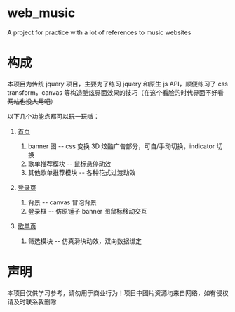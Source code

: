 # web_music

A project for practice with a lot of references to music websites

# 构成

本项目为传统 jquery 项目，主要为了练习 jquery 和原生 js API，顺便练习了 css transform，canvas 等构造酷炫界面效果的技巧（~~在这个看脸的时代界面不好看网站也没人用吧~~）

以下几个功能点都可以玩一玩嗷：

1. [首页](https://miffycat.github.io/web_music/)

   1. banner 图 -- css 变换 3D 炫酷广告部分，可自/手动切换，indicator 切换
   2. 歌单推荐模块 -- 鼠标悬停动效
   3. 其他歌单推荐模块 -- 各种花式过渡动效

2. [登录页](https://miffycat.github.io/web_music/login.html)

   1. 背景 -- canvas 冒泡背景
   2. 登录框 -- 仿原锤子 banner 图鼠标移动交互

3. [歌单页](https://miffycat.github.io/web_music/playlist.html)
   1. 筛选模块 -- 仿真滑块动效，双向数据绑定

# 声明

本项目仅供学习参考，请勿用于商业行为！项目中图片资源均来自网络，如有侵权请及时联系我删除
